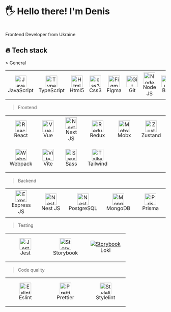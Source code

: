 <h1 align="left">🖐 Hello there! I'm Denis</h1>
<br>
Frontend Developer from Ukraine
  <br>
<h2 align="left" id="ndiuky-stack">🔥 Tech stack</h2>
> General
<table width='100%'>
  <tr>
    <td align="center" width="110" height="90">
      <a href="#ndiuky-stack">
        <img src="https://raw.githubusercontent.com/ndiuky/devicon/refs/heads/master/icons/javascript/javascript-original.svg" width="36" height="36" alt="JavaScript" />
      </a>
      <br>JavaScript
    </td>
    <td align="center" width="110" height="90">
      <a href="#ndiuky-stack">
        <img src="https://raw.githubusercontent.com/ndiuky/devicon/refs/heads/master/icons/typescript/typescript-original.svg" width="36" height="36" alt="TypeScript" />
      </a>
      <br>TypeScript
    </td>
        <td align="center" width="110" height="90">
      <a href="#ndiuky-stack">
        <img src="https://raw.githubusercontent.com/ndiuky/devicon/refs/heads/master/icons/html5/html5-original.svg" width="36" height="36" alt="Html5" />
      </a>
      <br>Html5
    </td>
    <td align="center" width="110" height="90"> 
      <a href="#ndiuky-stack" >
        <img src="https://raw.githubusercontent.com/ndiuky/devicon/refs/heads/master/icons/css3/css3-original.svg" width="36" height="36" alt="css3" />
      </a>
      <br>Css3
    </td>
    <td align="center" width="110" height="90">
      <a href="#ndiuky-stack" >
        <img src="https://raw.githubusercontent.com/ndiuky/devicon/refs/heads/master/icons/figma/figma-original.svg" width="36" height="36" alt="Figma" />
      </a>
      <br>Figma
    </td>
    <td align="center" width="110" height="90">
      <a href="#ndiuky-stack">
        <img src="https://raw.githubusercontent.com/ndiuky/devicon/refs/heads/master/icons/git/git-original.svg" width="36" height="36" alt="Git" />
      </a>
      <br>Git
    </td>
    <td align="center" width="110" height="90"> 
      <a href="#ndiuky-stack">
        <img src="https://raw.githubusercontent.com/ndiuky/devicon/refs/heads/master/icons/nodejs/nodejs-original-wordmark.svg" width="36" height="36" alt="Node JS" />
      </a>
      <br>Node JS
    </td>
    <td align="center" width="110" height="90"> 
      <a href="#ndiuky-stack">
        <img src="https://raw.githubusercontent.com/ndiuky/devicon/refs/heads/master/icons/bun/bun-original.svg" width="36" height="36" alt="Bun" />
      </a>
      <br>Bun
    </td>
    <td align="center" width="110" height="90"> 
      <a href="#ndiuky-stack" >
        <img src="https://raw.githubusercontent.com/ndiuky/devicon/refs/heads/master/icons/github/github-original.svg" width="36" height="36" alt="Github" />
      </a>
      <br>Github
    </td>
    <td align="center" width="110" height="90"> 
      <a href="#ndiuky-stack" >
        <img src="https://raw.githubusercontent.com/ndiuky/devicon/refs/heads/master/icons/docker/docker-original.svg" width="36" height="36" alt="Docker" />
      </a>
      <br>Docker
    </td>
  </tr> 
</table>

> Frontend

<table width='100%'>
  <tr>
   <td align="center" width="110" height="90">
      <a href="#ndiuky-stack">
        <img src="https://raw.githubusercontent.com/ndiuky/devicon/refs/heads/master/icons/react/react-original.svg" width="36" height="36" alt="React" />
      </a>
      <br>React
    </td>
    <td align="center" width="110" height="90">
      <a href="#ndiuky-stack">
        <img src="https://raw.githubusercontent.com/ndiuky/devicon/refs/heads/master/icons/vuejs/vuejs-original.svg" width="36" height="36" alt="Vue" />
      </a>
      <br>Vue
    </td>
    <td align="center" width="110" height="90">
      <a href="#ndiuky-stack" >
        <img src="https://www.svgrepo.com/show/354113/nextjs-icon.svg" width="36" height="36" alt="Next JS" />
      </a>
      <br>Next JS
    </td>
    <td align="center" width="110" height="90">
      <a href="#ndiuky-stack" >
        <img src="https://raw.githubusercontent.com/ndiuky/devicon/refs/heads/master/icons/redux/redux-original.svg" width="36" height="36" alt="Redux" />
      </a>
      <br>Redux
    </td>
    <td align="center" width="110" height="90"> 
      <a href="#ndiuky-stack" >
        <img src="https://raw.githubusercontent.com/ndiuky/devicon/refs/heads/master/icons/mobx/mobx-original.svg" width="36" height="36" alt="Mobx" />
      </a>
      <br>Mobx
    </td>
     <td align="center" width="110" height="90"> 
      <a href="#ndiuky-stack" >
        <img src="https://user-images.githubusercontent.com/958486/218346783-72be5ae3-b953-4dd7-b239-788a882fdad6.svg" width="36" height="36" alt="Zustand" />
      </a>
      <br>Zustand
    </td>
  </tr> 
  <tr>
    <td align="center" width="110" height="90"> 
      <a href="#ndiuky-stack" >
        <img src="https://raw.githubusercontent.com/ndiuky/devicon/refs/heads/master/icons/webpack/webpack-original.svg" width="36" height="36" alt="Webpack" />
      </a>
      <br>Webpack
    </td>
    <td align="center" width="110" height="90"> 
      <a href="#ndiuky-stack" >
        <img src="https://raw.githubusercontent.com/ndiuky/devicon/refs/heads/master/icons/vitejs/vitejs-original.svg" width="36" height="36" alt="Vite" />
      </a>
      <br>Vite
    </td> 
    <td align="center" width="110" height="90">
      <a href="#ndiuky-stack">
        <img src="https://raw.githubusercontent.com/ndiuky/devicon/refs/heads/master/icons/sass/sass-original.svg" width="36" height="36" alt="Sass" />
      </a>
      <br>Sass
    </td>
    <td align="center" width="110" height="90">
      <a href="#ndiuky-stack">
        <img src="https://raw.githubusercontent.com/ndiuky/devicon/refs/heads/master/icons/tailwindcss/tailwindcss-original.svg" width="36" height="36" alt="Tailwind" />
      </a>
      <br>Tailwind
    </td>
  </tr> 
</table>

> Backend

<table width='100%'>
  <tr>
    <td align="center" width="110" height="90"> 
      <a href="#ndiuky-stack" >
        <img src="https://raw.githubusercontent.com/ndiuky/devicon/refs/heads/master/icons/express/express-original.svg" width="36" height="36" alt="Express JS" />
      </a>
      <br>Express JS
    </td>
    <td align="center" width="110" height="90"> 
      <a href="#ndiuky-stack" >
        <img src="https://raw.githubusercontent.com/ndiuky/devicon/refs/heads/master/icons/nestjs/nestjs-original.svg" width="36" height="36" alt="Nest JS" />
      </a>
      <br>Nest JS
    </td>
     <td align="center" width="110" height="90"> 
      <a href="#ndiuky-stack" >
        <img src="https://upload.wikimedia.org/wikipedia/commons/thumb/2/29/Postgresql_elephant.svg/1200px-Postgresql_elephant.svg.png" width="36" height="36" alt="Nest JS" />
      </a>
      <br>PostgreSQL
    </td>
    <td align="center" width="110" height="90">
      <a href="#ndiuky-stack" >
        <img src="https://raw.githubusercontent.com/ndiuky/devicon/refs/heads/master/icons/mongodb/mongodb-original.svg" width="36" height="36" alt="Mongo DB" />
      </a>
      <br>MongoDB
    </td>
    <td align="center" width="110" height="90"> 
      <a href="#ndiuky-stack" >
        <img src="https://raw.githubusercontent.com/ndiuky/devicon/refs/heads/master/icons/prisma/prisma-original.svg" width="36" height="36" alt="Prisma" />
      </a>
      <br>Prisma
    </td>
  </tr> 
</table>

> Testing

<table width='100%'>
  <tr>
    <td align="center" width="110" height="90"> 
      <a href="#ndiuky-stack" >
        <img src="https://raw.githubusercontent.com/ndiuky/devicon/refs/heads/master/icons/jest/jest-plain.svg" width="36" height="36" alt="Jest" />
      </a>
      <br>Jest
    </td>
    <td align="center" width="110" height="90"> 
      <a href="#ndiuky-stack" >
        <img src="https://raw.githubusercontent.com/ndiuky/devicon/refs/heads/master/icons/storybook/storybook-original.svg" width="36" height="36" alt="Storybook" />
      </a>
      <br>Storybook
    </td>
     <td align="center" width="110" height="90"> 
      <a href="#ndiuky-stack" >
        <img src="https://user-images.githubusercontent.com/378279/27998811-43b9906e-6515-11e7-835a-6f596506cc46.png"  alt="Storybook" />
      </a>
      <br>Loki
    </td>
  </tr> 
</table>

> Code quality

<table width='100%'>
  <tr>
     <td align="center" width="110" height="90">
      <a href="#ndiuky-stack">
        <img src="https://raw.githubusercontent.com/ndiuky/devicon/refs/heads/master/icons/eslint/eslint-original.svg" width="36" height="36" alt="Eslint" />
      </a>
      <br>Eslint
    </td>
    <td align="center" width="110" height="90">
      <a href="#ndiuky-stack">
        <img src="https://raw.githubusercontent.com/ndiuky/devicon/refs/heads/master/icons/prettier/prettier-original.svg" width="36" height="36" alt="Prettier" />
      </a>
      <br>Prettier
    </td>
      <td align="center" width="110" height="90">
      <a href="#ndiuky-stack">
        <img src="https://raw.githubusercontent.com/hipstersmoothie/stylelint-formatter-github/HEAD/logo.png" width="36" height="36" alt="Stylelint" />
      </a>
      <br>Stylelint
    </td>
  </tr> 
</table>

